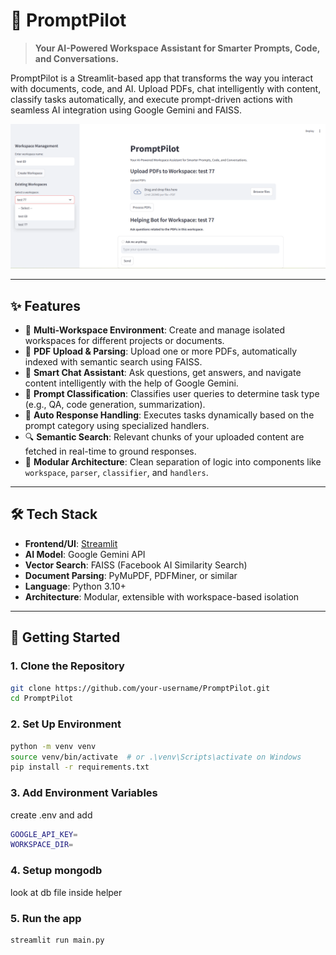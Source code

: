 # 🚀 PromptPilot

> **Your AI-Powered Workspace Assistant for Smarter Prompts, Code, and Conversations.**

PromptPilot is a Streamlit-based app that transforms the way you interact with documents, code, and AI. Upload PDFs, chat intelligently with content, classify tasks automatically, and execute prompt-driven actions with seamless AI integration using Google Gemini and FAISS.

![Main Page Image](./image.jpeg)

---

## ✨ Features

- 📂 **Multi-Workspace Environment**: Create and manage isolated workspaces for different projects or documents.
- 📄 **PDF Upload & Parsing**: Upload one or more PDFs, automatically indexed with semantic search using FAISS.
- 💬 **Smart Chat Assistant**: Ask questions, get answers, and navigate content intelligently with the help of Google Gemini.
- 🧠 **Prompt Classification**: Classifies user queries to determine task type (e.g., QA, code generation, summarization).
- 🔄 **Auto Response Handling**: Executes tasks dynamically based on the prompt category using specialized handlers.
- 🔍 **Semantic Search**: Relevant chunks of your uploaded content are fetched in real-time to ground responses.
- 🧰 **Modular Architecture**: Clean separation of logic into components like `workspace`, `parser`, `classifier`, and `handlers`.

---

## 🛠️ Tech Stack

- **Frontend/UI**: [Streamlit](https://streamlit.io/)
- **AI Model**: Google Gemini API
- **Vector Search**: FAISS (Facebook AI Similarity Search)
- **Document Parsing**: PyMuPDF, PDFMiner, or similar
- **Language**: Python 3.10+
- **Architecture**: Modular, extensible with workspace-based isolation


---

## 🚀 Getting Started

### 1. Clone the Repository

```bash
git clone https://github.com/your-username/PromptPilot.git
cd PromptPilot
```
### 2. Set Up Environment
```bash
python -m venv venv
source venv/bin/activate  # or .\venv\Scripts\activate on Windows
pip install -r requirements.txt
```
### 3. Add Environment Variables 
create .env and add
```bash
GOOGLE_API_KEY=
WORKSPACE_DIR=
```
### 4. Setup mongodb 
look at db file inside helper

### 5. Run the app
```bash
streamlit run main.py
```







